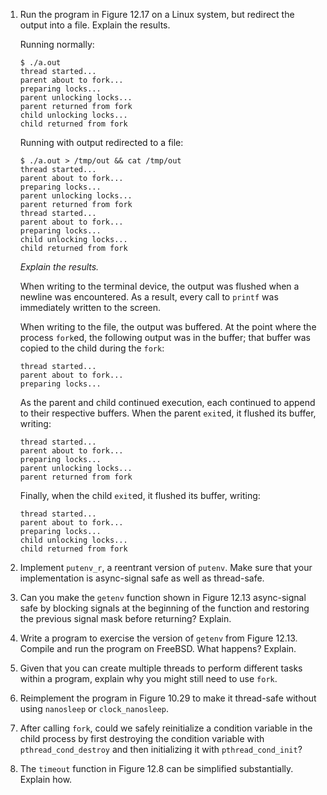 1. Run the program in Figure 12.17 on a Linux system, but redirect the output
   into a file. Explain the results.

   Running normally:

   ```
   $ ./a.out
   thread started...
   parent about to fork...
   preparing locks...
   parent unlocking locks...
   parent returned from fork
   child unlocking locks...
   child returned from fork
   ```

   Running with output redirected to a file:

   ```
   $ ./a.out > /tmp/out && cat /tmp/out
   thread started...
   parent about to fork...
   preparing locks...
   parent unlocking locks...
   parent returned from fork
   thread started...
   parent about to fork...
   preparing locks...
   child unlocking locks...
   child returned from fork
   ```

   _Explain the results._

   When writing to the terminal device, the output was flushed when a newline
   was encountered.  As a result, every call to `printf` was immediately
   written to the screen.

   When writing to the file, the output was buffered.  At the point where
   the process `fork`ed, the following output was in the buffer; that buffer
   was copied to the child during the `fork`:

   ```
   thread started...
   parent about to fork...
   preparing locks...
   ```

   As the parent and child continued execution, each continued to append to
   their respective buffers.  When the parent `exit`ed, it flushed its buffer,
   writing:

   ```
   thread started...
   parent about to fork...
   preparing locks...
   parent unlocking locks...
   parent returned from fork
   ```
   
   Finally, when the child `exit`ed, it flushed its buffer, writing:

   ```
   thread started...
   parent about to fork...
   preparing locks...
   child unlocking locks...
   child returned from fork
   ```

2. Implement `putenv_r`, a reentrant version of `putenv`. Make sure that your
   implementation is async-signal safe as well as thread-safe.

3. Can you make the `getenv` function shown in Figure 12.13 async-signal safe
   by blocking signals at the beginning of the function and restoring the
   previous signal mask before returning? Explain.

4. Write a program to exercise the version of `getenv` from Figure 12.13.
   Compile and run the program on FreeBSD. What happens? Explain.

5. Given that you can create multiple threads to perform different tasks within
   a program, explain why you might still need to use `fork`.

6. Reimplement the program in Figure 10.29 to make it thread-safe without using
   `nanosleep` or `clock_nanosleep`.

7. After calling `fork`, could we safely reinitialize a condition variable in
   the child process by first destroying the condition variable with
   `pthread_cond_destroy` and then initializing it with `pthread_cond_init`?

8. The `timeout` function in Figure 12.8 can be simplified substantially.
   Explain how.

